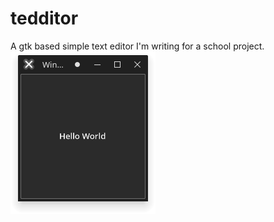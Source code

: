 # tedditor
A gtk based simple text editor I'm writing for a school project.
![homescreen](https://github.com/Erdragh/tedditor/raw/main/tedditor.png)